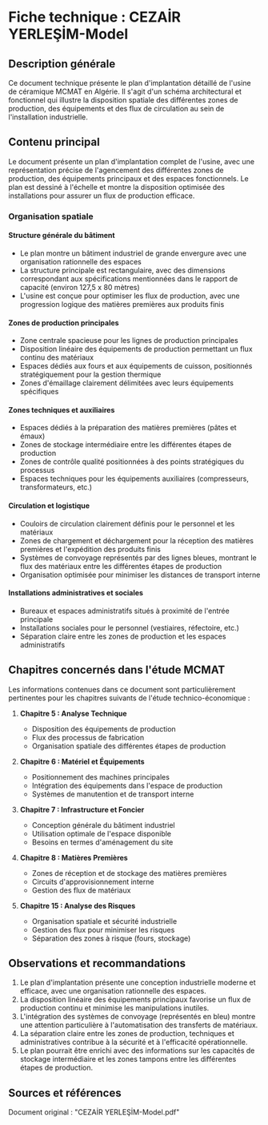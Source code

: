# Fiche technique : CEZAİR YERLEŞİM-Model

## Description générale
Ce document technique présente le plan d'implantation détaillé de l'usine de céramique MCMAT en Algérie. Il s'agit d'un schéma architectural et fonctionnel qui illustre la disposition spatiale des différentes zones de production, des équipements et des flux de circulation au sein de l'installation industrielle.

## Contenu principal
Le document présente un plan d'implantation complet de l'usine, avec une représentation précise de l'agencement des différentes zones de production, des équipements principaux et des espaces fonctionnels. Le plan est dessiné à l'échelle et montre la disposition optimisée des installations pour assurer un flux de production efficace.

### Organisation spatiale

#### Structure générale du bâtiment
- Le plan montre un bâtiment industriel de grande envergure avec une organisation rationnelle des espaces
- La structure principale est rectangulaire, avec des dimensions correspondant aux spécifications mentionnées dans le rapport de capacité (environ 127,5 x 80 mètres)
- L'usine est conçue pour optimiser les flux de production, avec une progression logique des matières premières aux produits finis

#### Zones de production principales
- Zone centrale spacieuse pour les lignes de production principales
- Disposition linéaire des équipements de production permettant un flux continu des matériaux
- Espaces dédiés aux fours et aux équipements de cuisson, positionnés stratégiquement pour la gestion thermique
- Zones d'émaillage clairement délimitées avec leurs équipements spécifiques

#### Zones techniques et auxiliaires
- Espaces dédiés à la préparation des matières premières (pâtes et émaux)
- Zones de stockage intermédiaire entre les différentes étapes de production
- Zones de contrôle qualité positionnées à des points stratégiques du processus
- Espaces techniques pour les équipements auxiliaires (compresseurs, transformateurs, etc.)

#### Circulation et logistique
- Couloirs de circulation clairement définis pour le personnel et les matériaux
- Zones de chargement et déchargement pour la réception des matières premières et l'expédition des produits finis
- Systèmes de convoyage représentés par des lignes bleues, montrant le flux des matériaux entre les différentes étapes de production
- Organisation optimisée pour minimiser les distances de transport interne

#### Installations administratives et sociales
- Bureaux et espaces administratifs situés à proximité de l'entrée principale
- Installations sociales pour le personnel (vestiaires, réfectoire, etc.)
- Séparation claire entre les zones de production et les espaces administratifs

## Chapitres concernés dans l'étude MCMAT
Les informations contenues dans ce document sont particulièrement pertinentes pour les chapitres suivants de l'étude technico-économique :

1. **Chapitre 5 : Analyse Technique**
   - Disposition des équipements de production
   - Flux des processus de fabrication
   - Organisation spatiale des différentes étapes de production

2. **Chapitre 6 : Matériel et Équipements**
   - Positionnement des machines principales
   - Intégration des équipements dans l'espace de production
   - Systèmes de manutention et de transport interne

3. **Chapitre 7 : Infrastructure et Foncier**
   - Conception générale du bâtiment industriel
   - Utilisation optimale de l'espace disponible
   - Besoins en termes d'aménagement du site

4. **Chapitre 8 : Matières Premières**
   - Zones de réception et de stockage des matières premières
   - Circuits d'approvisionnement interne
   - Gestion des flux de matériaux

5. **Chapitre 15 : Analyse des Risques**
   - Organisation spatiale et sécurité industrielle
   - Gestion des flux pour minimiser les risques
   - Séparation des zones à risque (fours, stockage)

## Observations et recommandations
1. Le plan d'implantation présente une conception industrielle moderne et efficace, avec une organisation rationnelle des espaces.
2. La disposition linéaire des équipements principaux favorise un flux de production continu et minimise les manipulations inutiles.
3. L'intégration des systèmes de convoyage (représentés en bleu) montre une attention particulière à l'automatisation des transferts de matériaux.
4. La séparation claire entre les zones de production, techniques et administratives contribue à la sécurité et à l'efficacité opérationnelle.
5. Le plan pourrait être enrichi avec des informations sur les capacités de stockage intermédiaire et les zones tampons entre les différentes étapes de production.

## Sources et références
Document original : "CEZAİR YERLEŞİM-Model.pdf"
